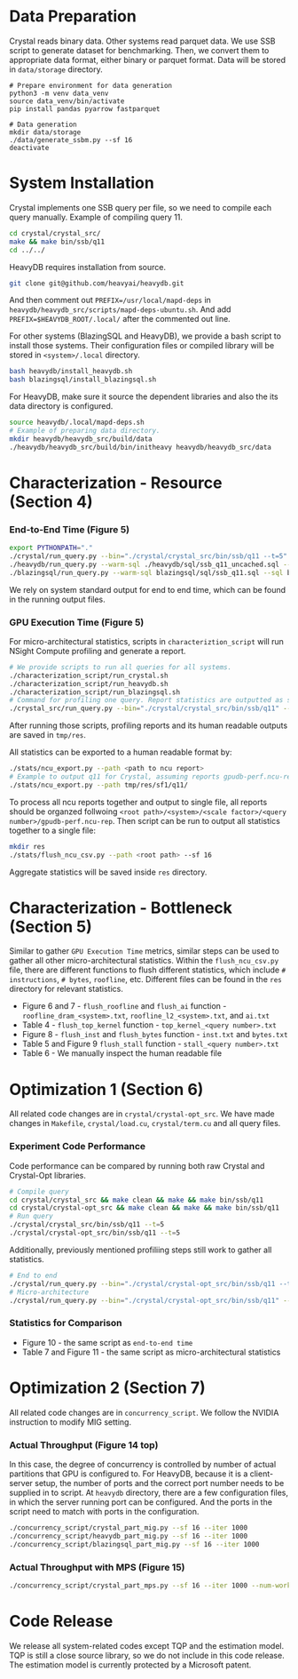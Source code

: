 # Data Preparation

Crystal reads binary data. Other systems read parquet data. We use SSB script to generate dataset for benchmarking. Then, we convert them to appropriate data format, either binary or parquet format. Data will be stored in `data/storage` directory.
```
# Prepare environment for data generation
python3 -m venv data_venv
source data_venv/bin/activate
pip install pandas pyarrow fastparquet

# Data generation
mkdir data/storage
./data/generate_ssbm.py --sf 16
deactivate
```

# System Installation

Crystal implements one SSB query per file, so we need to compile each query manually. Example of compiling query 11.
```bash
cd crystal/crystal_src/
make && make bin/ssb/q11
cd ../../
```

HeavyDB requires installation from source.
```bash
git clone git@github.com/heavyai/heavydb.git
```
And then comment out `PREFIX=/usr/local/mapd-deps` in `heavydb/heavydb_src/scripts/mapd-deps-ubuntu.sh`. And add `PREFIX=$HEAVYDB_ROOT/.local/` after the commented out line.

For other systems (BlazingSQL and HeavyDB), we provide a bash script to install those systems. Their configuration files or compiled library will be stored in `<system>/.local` directory.
```bash
bash heavydb/install_heavydb.sh
bash blazingsql/install_blazingsql.sh
```

For HeavyDB, make sure it source the dependent libraries and also the its data directory is configured. 
```bash
source heavydb/.local/mapd-deps.sh
# Example of preparing data directory.
mkdir heavydb/heavydb_src/build/data
./heavydb/heavydb_src/build/bin/initheavy heavydb/heavydb_src/data
```

# Characterization - Resource (Section 4)

### End-to-End Time (Figure 5)

```bash
export PYTHONPATH="."
./crystal/run_query.py --bin="./crystal/crystal_src/bin/ssb/q11 --t=5" --profile-run 4 --sf 16
./heavydb/run_query.py --warm-sql ./heavydb/sql/ssb_q11_uncached.sql --sql ./heavydb/sql/ssb_q11_cached.sql --sf 16
./blazingsql/run_query.py --warm-sql blazingsql/sql/ssb_q11.sql --sql blazingsql/sql/ssb_q11.sql --table blazingsql/table/ssb.txt --sf 16
```

We rely on system standard output for end to end time, which can be found in the running output files.

### GPU Execution Time (Figure 5)

For micro-architectural statistics, scripts in `characteriztion_script` will run NSight Compute profiling and generate a report.
```bash
# We provide scripts to run all queries for all systems.
./characterization_script/run_crystal.sh
./characterization_script/run_heavydb.sh
./characterization_script/run_blazingsql.sh
# Command for profiling one query. Report statistics are outputted as standard output.
./crystal_src/run_query.py --bin="./crystal/crystal_src/bin/ssb/q11" --profile-run 1 --sf 16 --ncu
```
After running those scripts, profiling reports and its human readable outputs are saved in `tmp/res`.

All statistics can be exported to a human readable format by:
```bash
./stats/ncu_export.py --path <path to ncu report>
# Example to output q11 for Crystal, assuming reports gpudb-perf.ncu-rep is saved in tmp/res/sf1/q11.
./stats/ncu_export.py --path tmp/res/sf1/q11/
```

To process all ncu reports together and output to single file, all reports should be organzed follwoing `<root path>/<system>/<scale factor>/<query number>/gpudb-perf.ncu-rep`. Then script can be run to output all statistics together to a single file:
```bash
mkdir res
./stats/flush_ncu_csv.py --path <root path> --sf 16
```
Aggregate statistics will be saved inside `res` directory.

# Characterization - Bottleneck (Section 5)

Similar to gather `GPU Execution Time` metrics, similar steps can be used to gather all other micro-architectural statistics. Within the `flush_ncu_csv.py` file, there are different functions to flush different statistics, which include `# instructions`, `# bytes`, `roofline`, etc. Different files can be found in the `res` directory for relevant statistics.

* Figure 6 and 7 - `flush_roofline` and `flush_ai` function - `roofline_dram_<system>.txt`, `roofline_l2_<system>.txt`, and `ai.txt`
* Table 4 - `flush_top_kernel` function - `top_kernel_<query number>.txt`
* Figure 8 - `flush_inst` and `flush_bytes` function - `inst.txt` and `bytes.txt`
* Table 5 and Figure 9 `flush_stall` function - `stall_<query number>.txt`
* Table 6 - We manually inspect the human readable file

# Optimization 1 (Section 6)

All related code changes are in `crystal/crystal-opt_src`. We have made changes in `Makefile`, `crystal/load.cu`, `crystal/term.cu` and all query files. 

### Experiment Code Performance

Code performance can be compared by running both raw Crystal and Crystal-Opt libraries.

```bash
# Compile query
cd crystal/crystal_src && make clean && make && make bin/ssb/q11
cd crystal/crystal-opt_src && make clean && make && make bin/ssb/q11
# Run query
./crystal/crystal_src/bin/ssb/q11 --t=5
./crystal/crystal-opt_src/bin/ssb/q11 --t=5
```
Additionally, previously mentioned profiliing steps still work to gather all statistics.
```bash
# End to end
./crystal/run_query.py --bin="./crystal/crystal-opt_src/bin/ssb/q11 --t=5" --profile-run 4 --sf 16
# Micro-architecture 
./crystal/run_query.py --bin="./crystal/crystal-opt_src/bin/ssb/q11" --profile-run 1 --sf 16 --ncu
```

### Statistics for Comparison

* Figure 10 - the same script as `end-to-end time`
* Table 7 and Figure 11 - the same script as micro-architectural statistics

# Optimization 2 (Section 7)

All related code changes are in `concurrency_script`. We follow the NVIDIA instruction to modify MIG setting.

### Actual Throughput (Figure 14 top)

In this case, the degree of concurrency is controlled by number of actual partitions that GPU is configured to. For HeavyDB, because it is a client-server setup, the number of ports and the correct port number needs to be supplied in to script. At `heavydb` directory, there are a few configuration files, in which the server running port can be configured. And the ports in the script need to match with ports in the configuration. 

```bash
./concurrency_script/crystal_part_mig.py --sf 16 --iter 1000
./concurrency_script/heavydb_part_mig.py --sf 16 --iter 1000
./concurrency_script/blazingsql_part_mig.py --sf 16 --iter 1000
```

### Actual Throughput with MPS (Figure 15)

```bash
./concurrency_script/crystal_part_mps.py --sf 16 --iter 1000 --num-worker <degree of concurrency>
```

# Code Release

We release all system-related codes except TQP and the estimation model. TQP is still a close source library, so we do not include in this code release. The estimation model is currently protected by a Microsoft patent. 
